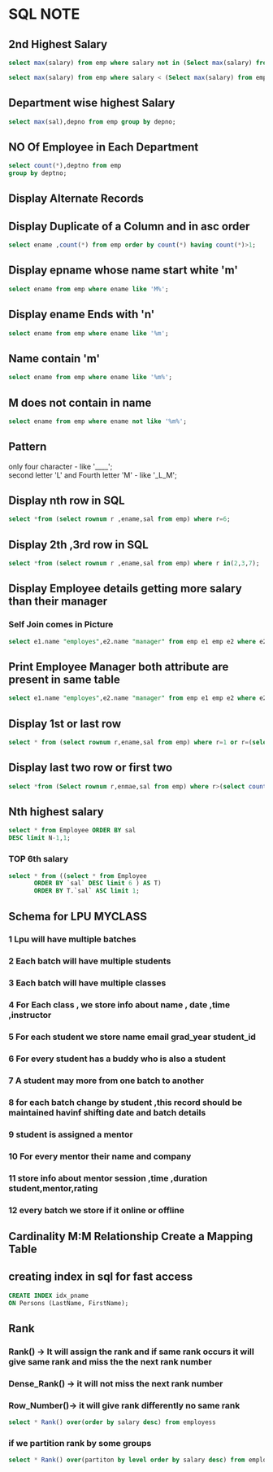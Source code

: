 # SQL NOTE

 ## 2nd Highest Salary
 ```sql
 select max(salary) from emp where salary not in (Select max(salary) from emp); 
 ```
 ```sql
 select max(salary) from emp where salary < (Select max(salary) from emp);
 ```

 ## Department wise highest Salary
 ```sql
 select max(sal),depno from emp group by depno;
 ```

 ## NO Of Employee in Each Department
 ```sql 
 select count(*),deptno from emp
 group by deptno;
 ```
## Display Alternate Records


## Display Duplicate of a Column and in asc order
```sql
select ename ,count(*) from emp order by count(*) having count(*)>1;
```

## Display epname whose name start white 'm'
```sql
select ename from emp where ename like 'M%';
```
## Display ename Ends with 'n'
```sql
select ename from emp where ename like '%m';
```
## Name contain 'm'
```sql
select ename from emp where ename like '%m%';
```

## M does not contain in name
```sql
select ename from emp where ename not like '%m%';
```
## Pattern 
only four character - like '____';
<br>
second letter 'L' and Fourth letter 'M' - like '_L_M';

## Display nth row in SQL
```sql
select *from (select rownum r ,ename,sal from emp) where r=6;
```
## Display 2th ,3rd row in SQL
```sql
select *from (select rownum r ,ename,sal from emp) where r in(2,3,7);
```
## Display Employee details getting more salary than their manager
### Self Join comes in Picture
```sql
select e1.name "employes",e2.name "manager" from emp e1 emp e2 where e2.empno=e1.mgr and e1.sal>e2.sal;
```

## Print Employee Manager both attribute are present in same table
```sql
select e1.name "employes",e2.name "manager" from emp e1 emp e2 where e2.empno=e1.mgr;
```
## Display 1st or last row
```sql
select * from (select rownum r,ename,sal from emp) where r=1 or r=(select count(*) from emp);
```
## Display last two row or first two
```sql 
select *from (Select rownum r,enmae,sal from emp) where r>(select count(*)-2 from emp) r in (1,2);
``` 
## Nth highest salary
```sql
select * from Employee ORDER BY sal 
DESC limit N-1,1;
```
### TOP 6th salary
```sql
select * from ((select * from Employee 
       ORDER BY `sal` DESC limit 6 ) AS T) 
       ORDER BY T.`sal` ASC limit 1;
```       

## Schema for LPU MYCLASS
### 1 Lpu will have multiple batches
### 2 Each batch will have multiple students
### 3 Each batch will have multiple classes
### 4 For Each class , we store info about name , date ,time ,instructor
### 5 For each student we store name email grad_year student_id
### 6 For every student has a buddy who is also a student
### 7 A student may more from one batch to another
### 8 for each batch change by student ,this record should be maintained havinf shifting date and batch details
### 9 student is assigned a mentor
### 10 For every mentor their name and company
### 11 store info about mentor session ,time ,duration student,mentor,rating
### 12 every batch we store if it online or offline
## Cardinality M:M Relationship Create a Mapping Table
## creating index in sql for fast access 
```sql
CREATE INDEX idx_pname
ON Persons (LastName, FirstName);
```
## Rank

### Rank() -> It will assign the rank and if same rank occurs it will give same rank and miss the the next rank number
### Dense_Rank() -> it will not miss the next rank number
### Row_Number()-> it will give rank differently no same rank
```sql 
select * Rank() over(order by salary desc) from employess
```
### if we partition rank by some groups
```sql 
select * Rank() over(partiton by level order by salary desc) from employess
```
